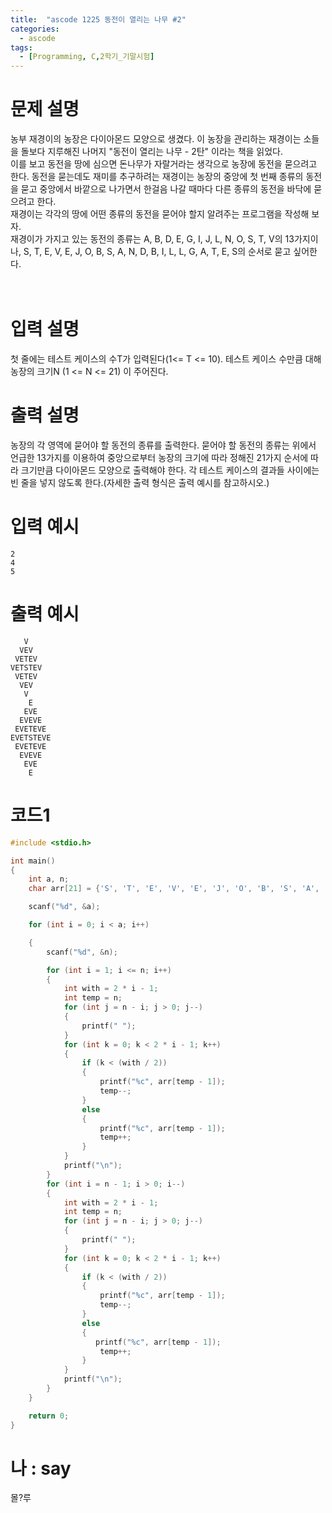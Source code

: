 ```yaml
---
title:  "ascode 1225 동전이 열리는 나무 #2"
categories:
  - ascode
tags:
  - [Programming, C,2학기_기말시험]
---
```

# 문제 설명
농부 재경이의 농장은 다이아몬드 모양으로 생겼다. 이 농장을 관리하는 재경이는 소들을 돌보다 지루해진 나머지 "동전이 열리는 나무 - 2탄" 이라는 책을 읽었다.<br>
이를 보고 동전을 땅에 심으면 돈나무가 자랄거라는 생각으로 농장에 동전을 묻으려고 한다. 동전을 묻는데도 재미를 추구하려는 재경이는 농장의 중앙에 첫 번째 종류의 동전을 묻고 중앙에서 바깥으로 나가면서 한걸음 나갈 때마다 다른 종류의 동전을 바닥에 묻으려고 한다.<br>
재경이는 각각의 땅에 어떤 종류의 동전을 묻어야 할지 알려주는 프로그램을 작성해 보자.<br>
재경이가 가지고 있는 동전의 종류는 A, B, D, E, G, I, J, L, N, O, S, T, V의 13가지이나, S, T, E, V, E, J, O, B, S, A, N, D, B, I, L, L, G, A, T, E, S의 순서로 묻고 싶어한다.<br>
<br>
<br>

# 입력 설명
첫 줄에는 테스트 케이스의 수T가 입력된다(1<= T <= 10). 테스트 케이스 수만큼 대해 농장의 크기N (1 <= N <= 21) 이 주어진다.

# 출력 설명
농장의 각 영역에 묻어야 할 동전의 종류를 출력한다. 묻어야 할 동전의 종류는 위에서 언급한 13가지를 이용하여 중앙으로부터 농장의 크기에 따라 정해진 21가지 순서에 따라 크기만큼 다이아몬드 모양으로 출력해야 한다. 각 테스트 케이스의 결과들 사이에는 빈 줄을 넣지 않도록 한다.(자세한 출력 형식은 출력 예시를 참고하시오.)
# 입력 예시
```
2
4
5
```
# 출력 예시
```
   V
  VEV
 VETEV
VETSTEV
 VETEV
  VEV
   V
    E
   EVE
  EVEVE
 EVETEVE
EVETSTEVE
 EVETEVE
  EVEVE
   EVE
    E
```
# 코드1

```c
#include <stdio.h>

int main()
{
    int a, n;
    char arr[21] = {'S', 'T', 'E', 'V', 'E', 'J', 'O', 'B', 'S', 'A', 'N', 'D', 'B', 'I', 'L', 'L', 'G', 'A', 'T', 'E', 'S'};

    scanf("%d", &a);

    for (int i = 0; i < a; i++)

    {
        scanf("%d", &n);

        for (int i = 1; i <= n; i++)
        {
            int with = 2 * i - 1;
            int temp = n;
            for (int j = n - i; j > 0; j--)
            {
                printf(" ");
            }
            for (int k = 0; k < 2 * i - 1; k++)
            {
                if (k < (with / 2))
                {
                    printf("%c", arr[temp - 1]);
                    temp--;
                }
                else
                {
                    printf("%c", arr[temp - 1]);
                    temp++;
                }
            }
            printf("\n");
        }
        for (int i = n - 1; i > 0; i--)
        {
            int with = 2 * i - 1;
            int temp = n;
            for (int j = n - i; j > 0; j--)
            {
                printf(" ");
            }
            for (int k = 0; k < 2 * i - 1; k++)
            {
                if (k < (with / 2))
                {
                    printf("%c", arr[temp - 1]);
                    temp--;
                }
                else
                {
                   printf("%c", arr[temp - 1]);
                    temp++;
                }
            }
            printf("\n");
        }
    }

    return 0;
}
```

# 나 : say

몰?루